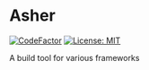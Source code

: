 # Asher
[![CodeFactor](https://www.codefactor.io/repository/github/fluid-tech/asher/badge)](https://www.codefactor.io/repository/github/fluid-tech/asher) 
[![License: MIT](https://img.shields.io/badge/License-MIT-yellow.svg)](https://opensource.org/licenses/MIT)

A build tool for various frameworks
